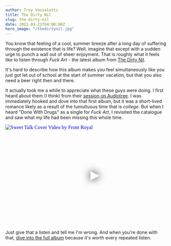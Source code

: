 ```yaml
---
author: Troy Vassalotti
title: The Dirty Nil
slug: the-dirty-nil
date: 2021-03-21T04:00:00Z
hero_image: "/thedirtynil.jpg"
---
```

You know that feeling of a cool, summer breeze after a long day of suffering through the existence that is life? Well, imagine that except with a sudden urge to punch a wall out of sheer enjoyment. That is roughly what it feels like to listen through _Fuck Art_ - the latest album from [The Dirty Nil](https://thedirtynil.com/).

It's hard to describe how this album makes you feel simultaneously like you just got let out of school at the start of summer vacation, but that you also need a beer right then and there.

It actually took me a while to appreciate what these guys were doing. I first heard about them (I think) from their [session on Audiotree](https://audiotree.tv/session/the-dirty-nil/). I was immediately hooked and dove into that first album, but it was a short-lived romance likely as a result of the tumultuous time that is _college_. But when I heard "Done With Drugs" as a single for _Fuck Art_, I revisited the catalogue and saw what my life had been missing this whole time.

<div class="video-embed">
  <iframe width="560" height="315" src="https://www.youtube-nocookie.com/embed/SQCvnxikK9Y" srcdoc="<style>*{padding:0;margin:0;overflow:hidden}html,body{height:100%}img,span{position:absolute;width:100%;top:0;bottom:0;margin:auto}span{height:1.5em;text-align:center;font:48px/1.5 sans-serif;color:white;text-shadow:0 0 0.5em black}</style><a href=https://www.youtube-nocookie.com/embed/SQCvnxikK9Y?autoplay=1><img src=https://img.youtube.com/vi/SQCvnxikK9Y/hqdefault.jpg alt='Sweet Talk Cover Video by Front Royal'><span>&#x25BA;</span></a>" frameborder="0" allow="accelerometer; autoplay; clipboard-write; encrypted-media; gyroscope; picture-in-picture" allowfullscreen title="YouTube video player"></iframe>
</div>

Just give that a listen and tell me I'm wrong. And when you're done with that, [dive into the full album](https://go.thedirtynil.com/FArt) because it's worth every repeated listen.